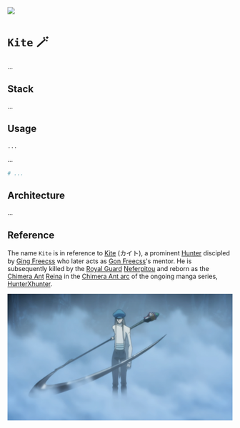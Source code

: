 [![](https://img.shields.io/badge/kite_1.0.0-passing-green)](https://github.com/gongahkia/kite/releases/tag/1.0.0) 

# `Kite` 🪄

...

## Stack

...

## Usage

```console
...
```

...

```py
# ...
```

## Architecture

...

## Reference

The name `Kite` is in reference to [Kite](https://hunterxhunter.fandom.com/wiki/Kite) (カイト), a prominent [Hunter](https://hunterxhunter.fandom.com/wiki/Hunter_Association) discipled by [Ging Freecss](https://hunterxhunter.fandom.com/wiki/Ging_Freecss) who later acts as [Gon Freecss](https://hunterxhunter.fandom.com/wiki/Gon_Freecss)'s mentor. He is subsequently killed by the [Royal Guard](https://hunterxhunter.fandom.com/wiki/Royal_Guards) [Neferpitou](https://hunterxhunter.fandom.com/wiki/Neferpitou) and reborn as the [Chimera Ant](https://hunterxhunter.fandom.com/wiki/Chimera_Ants) [Reina](https://hunterxhunter.fandom.com/wiki/Kite#Chimera_Ant) in the [Chimera Ant arc](https://hunterxhunter.fandom.com/wiki/Chimera_Ant_arc) of the ongoing manga series, [HunterXhunter](https://hunterxhunter.fandom.com/wiki/Hunterpedia).  

![](./asset/logo/kite.png)